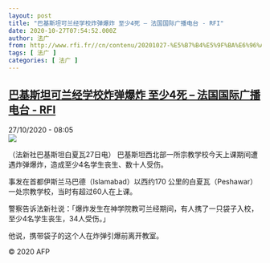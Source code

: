 ```yaml
---
layout: post
title: "巴基斯坦可兰经学校炸弹爆炸 至少4死 – 法国国际广播电台 - RFI"
date: 2020-10-27T07:54:52.000Z
author: 法广
from: http://www.rfi.fr//cn/contenu/20201027-%E5%B7%B4%E5%9F%BA%E6%96%AF%E5%9D%A6%E5%8F%AF%E5%85%B0%E7%BB%8F%E5%AD%A6%E6%A0%A1%E7%82%B8%E5%BC%B9%E7%88%86%E7%82%B8-%E8%87%B3%E5%B0%914%E6%AD%BB
tags: [ 法广 ]
categories: [ 法广 ]
---
```

<!--1603785292000-->
[巴基斯坦可兰经学校炸弹爆炸 至少4死 – 法国国际广播电台 - RFI](http://www.rfi.fr//cn/contenu/20201027-%E5%B7%B4%E5%9F%BA%E6%96%AF%E5%9D%A6%E5%8F%AF%E5%85%B0%E7%BB%8F%E5%AD%A6%E6%A0%A1%E7%82%B8%E5%BC%B9%E7%88%86%E7%82%B8-%E8%87%B3%E5%B0%914%E6%AD%BB)
------

<div>
<div>27/10/2020 - 08:05</div><img src="https://s.rfi.fr/media/display/cd80362c-1827-11eb-af68-005056bff430/w:310/p:16x9/int0008b.201027150502.jpg"><div class="t-content__body u-clearfix">            <p>（法新社巴基斯坦白夏瓦27日电）    巴基斯坦西北部一所宗教学校今天上课期间遭遇炸弹爆炸，造成至少4名学生丧生、数十人受伤。</p><p>    事发在首都伊斯兰马巴德（Islamabad）以西约170 公里的白夏瓦（Peshawar）一处宗教学校，当时有超过60人在上课。</p><p>    警察告诉法新社说：「爆炸发生在神学院教可兰经期间，有人携了一只袋子入校，至少4名学生丧生，34人受伤。」</p><p>    他说，携带袋子的这个人在炸弹引爆前离开教室。</p><p></p>            <p class="t-copyright">© 2020 AFP</p>        </div>
</div>
